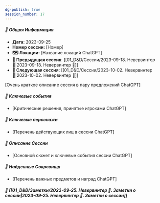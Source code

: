 ```yaml
---
dg-publish: true
session_number: 17
---
```


##### 📅 Общая Информация

- **Дата:** 2023-09-25
- **Номер cессии:** [Номер]
- **🗺️ Локации:** [Название локаций ChatGPT]
- **🔗 Предыдущая сессия**: [[01_D&D/Сессии/2023-09-18. Невервинтер 🛑\|2023-09-18. Невервинтер 🛑]]
- **🔗 Следующая сессия**: [[01_D&D/Сессии/2023-10-02. Невервинтер 🛑\|2023-10-02. Невервинтер 🛑]]

[Очень краткое описание сессия в пару предложений ChatGPT]
##### 🔑 **Ключевые события** 
- [Критические решения, принятые игроками ChatGPT]
##### 🧍 **Ключевые персонажи** 
- [Перечень действующих лиц в сессии ChatGPT]
##### 📖 **Описание Сессии** 
- [Основной сюжет и ключевые события сессии ChatGPT]
##### 💎 **Найденные Сокровища** 
- [Перечень важных предметов и наград ChatGPT]
##### 📝 **[[01_D&D/Заметки/2023-09-25. Невервинтер 🛑. Заметки о сессии\|2023-09-25. Невервинтер 🛑. Заметки о сессии]]**